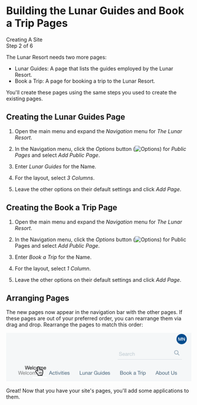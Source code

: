# Building the Lunar Guides and Book a Trip Pages [](id=building-the-lunar-guides-and-book-a-trip-pages)

<div class="learn-path-step">
    <p>Creating A Site<br>Step 2 of 6</p>
</div>

The Lunar Resort needs two more pages: 

-   Lunar Guides: A page that lists the guides employed by the Lunar Resort.
-   Book a Trip: A page for booking a trip to the Lunar Resort.

You'll create these pages using the same steps you used to create the existing 
pages. 
<!-- 
Double-check the page layouts for these pages to make sure they're as intended, 
and not just copied over from the earlier instructions.
-->

## Creating the Lunar Guides Page [](id=creating-the-lunar-guides-page)

1.  Open the main menu and expand the *Navigation* menu for *The Lunar Resort*. 

2.  In the Navigation menu, click the *Options* button 
    (![Options](../../../images/icon-options.png)) for *Public Pages* and select 
    *Add Public Page*. 


3.  Enter *Lunar Guides* for the Name.

4.  For the layout, select *3 Columns*. 

5.  Leave the other options on their default settings and click *Add Page*. 

## Creating the Book a Trip Page [](id=creating-the-book-a-trip-page)

1.  Open the main menu and expand the *Navigation* menu for *The Lunar Resort*. 

2.  In the Navigation menu, click the *Options* button 
    (![Options](../../../images/icon-options.png)) for Public Pages and select 
    *Add Public Page*. 

3.  Enter *Book a Trip* for the Name.

4.  For the layout, select *1 Column*. 

5.  Leave the other options on their default settings and click *Add Page*. 

## Arranging Pages [](id=arranging-pages)

The new pages now appear in the navigation bar with the other pages. If these
pages are out of your preferred order, you can rearrange them via drag and drop.
Rearrange the pages to match this order: 

![Figure 1: Reorder the pages in the navigation bar.](../../../images/001-final-menu.png)

Great! Now that you have your site's pages, you'll add some applications to 
them. 
